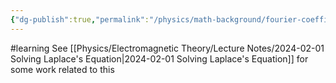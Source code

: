 ```yaml
---
{"dg-publish":true,"permalink":"/physics/math-background/fourier-coefficient/"}
---
```


#learning
See [[Physics/Electromagnetic Theory/Lecture Notes/2024-02-01 Solving Laplace's Equation\|2024-02-01 Solving Laplace's Equation]] for some work related to this 